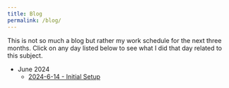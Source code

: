 ```yaml
---
title: Blog
permalink: /blog/
---
```


This is not so much a blog but rather my work schedule for the next three months. Click on any day listed below to see what I did that day related to this subject.

- June 2024
  - [2024-6-14 - Initial Setup](pages/2024-6-14)
